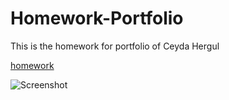 # Homework-Portfolio

This is the homework for portfolio of Ceyda Hergul

[homework](https://chergul.github.io/Homework-Portfolio/)

![Screenshot](./Homework-Portfolio/screen.png)
